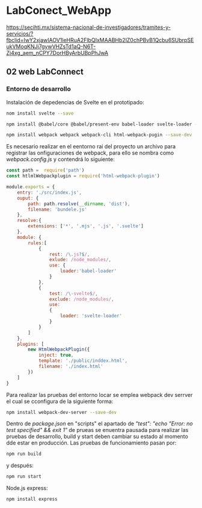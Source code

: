 # LabConect_WebApp

https://secihti.mx/sistema-nacional-de-investigadores/tramites-y-servicios/?fbclid=IwY2xjawIAOV1leHRuA2FlbQIxMAABHb2lZ0chPBvB1Qcbu6SUbrpSEukVMoqKNJj7gywVHZsTd1aQ-N6T-Zj4xg_aem_nCPY7DorHByArbUBpPhJwA

## 02 web LabConnect 
### Entorno de desarrollo

Instalación de depedencias de Svelte en el prototipado: 
```bash
nom install svelte --save

npm install @babel/core @babel/present-env babel-loader svelte-loader --save-dev

npm install webpack webpack webpack-cli html-webpack-pugin --save-dev
```

Es necesario realizar en el eentorno rai del proyecto un archivo para registrar las onfiguraciones de webpack, para ello se nombra como _webpack.config.js_ y contendrá lo siguiente: 

```javascript
const path =  require('path')
const htlmlWebpackplugin = require('html-webpack-plugin')

module.exports = {
    entry: './src/index.js',
    ouput: {
        path: path.resolve(__dirname, 'dist'),
        filename: 'bundele.js'
    }, 
    resolve:{
        extensions: ['*', '.mjs', '.js', '.svelte']
    },
    module: {
        rules:[
            {
                rest: /\.js?$/,
                exlude: /node_modules/,
                use: {
                    loader:'babel-loader'
                }
            },
            {
                test: /\-svelte$/,
                exclude: /node_modules/,
                use:
                {
                    loader: 'svelte-loader'
                }
            }
        ]
    }, 
    plugins: [
        new HtmlWebpackPlugin({
            inject: true, 
            template: './public/inddex.html',
            filename: './index.html'
        })
    ]
}
```

Para realizar las pruebas del entorno locar se emplea webpack dev serrver el cual se cconfigura de la siguiente forma: 

```bash
npm install webpack-dev-server --save-dev
```
Dentro de _package.json_ en "scripts" el apartado de _"test": "echo \"Error: no test specified\" && exit 1"_ de prueas se enuentra pausada para realizar las pruebas de desarrollo, build y start deben cambiar su estado al momento dde estar en producción. 
Las pruebas de funcionamiento pasan por:
```bash 
npm run build
```
y después: 
```bash
npm run start
```
Node.js express:
```bash
npm install express
```